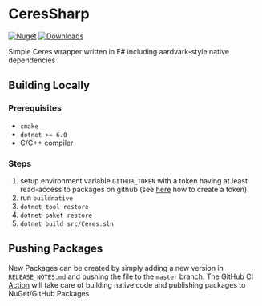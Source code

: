 # CeresSharp

[![Nuget](https://badgen.net/nuget/v/MiniCV/pre)](https://www.nuget.org/packages/MiniCV/)
[![Downloads](https://badgen.net/nuget/dt/MiniCV)](https://www.nuget.org/packages/MiniCV/)

Simple Ceres wrapper written in F# including aardvark-style native dependencies

## Building Locally

### Prerequisites

* `cmake`
* `dotnet >= 6.0`
* C/C++ compiler

### Steps
1. setup environment variable `GITHUB_TOKEN` with a token having at least read-access to packages on github (see [here](https://docs.github.com/en/authentication/keeping-your-account-and-data-secure/creating-a-personal-access-token) how to create a token)
2. run `buildnative`
3. `dotnet tool restore`
4. `dotnet paket restore`
5. `dotnet build src/Ceres.sln`

## Pushing Packages

New Packages can be created by simply adding a new version in `RELEASE_NOTES.md` and pushing the file to the `master` branch.
The GitHub [CI Action](https://github.com/aardvark-community/MiniCV/actions/workflows/publish.yml) will take care of building native code and publishing packages to NuGet/GitHub Packages
